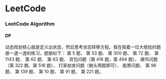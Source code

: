 LeetCode
========

### LeetCode Algorithm

#### DP
动态规划核心就是定义出状态，然后思考状态转移方程。我在按着一位大佬给的题册一道一道的练习，题册如下：
第 5 题、
第 53 题、
第 300 题、
第 72 题、
第 1143 题、
第 62 题、
第 63 题、
背包问题（第 416 题，第 494 题）、
硬币问题（第 322 题、第 518 题）、
打家劫舍问题（做头两题即可）、
股票问题、
第 96 题、
第 139 题、
第 10 题、
第 91 题、
第 221 题。
